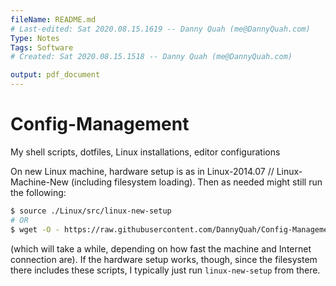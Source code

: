 ```yaml
---
fileName: README.md
# Last-edited: Sat 2020.08.15.1619 -- Danny Quah (me@DannyQuah.com)
Type: Notes
Tags: Software
# Created: Sat 2020.08.15.1518 -- Danny Quah (me@DannyQuah.com)

output: pdf_document
---
```


# Config-Management

My shell scripts, dotfiles, Linux installations, editor configurations

On new Linux machine, hardware setup is as in Linux-2014.07 // Linux-Machine-New (including filesystem loading). Then as needed might still run the following:

```sh
$ source ./Linux/src/linux-new-setup
# OR
$ wget -O - https://raw.githubusercontent.com/DannyQuah/Config-Management/master/machines/Linux/src/linux-new-setup | sudo bash
```

(which will take a while, depending on how fast the machine and Internet connection are). If the hardware setup works, though, since the filesystem there includes these scripts, I typically just run `linux-new-setup` from there.

<!---
   Invisible section
-->

